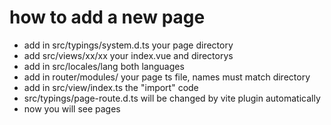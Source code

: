 # how to add a new page
- add in src/typings/system.d.ts your page directory
- add src/views/xx/xx your index.vue and directorys
- add in src/locales/lang  both languages
- add in router/modules/ your page ts file, names must match directory
- add in src/view/index.ts the "import" code
- src/typings/page-route.d.ts will be changed by vite plugin automatically
- now you will see pages
